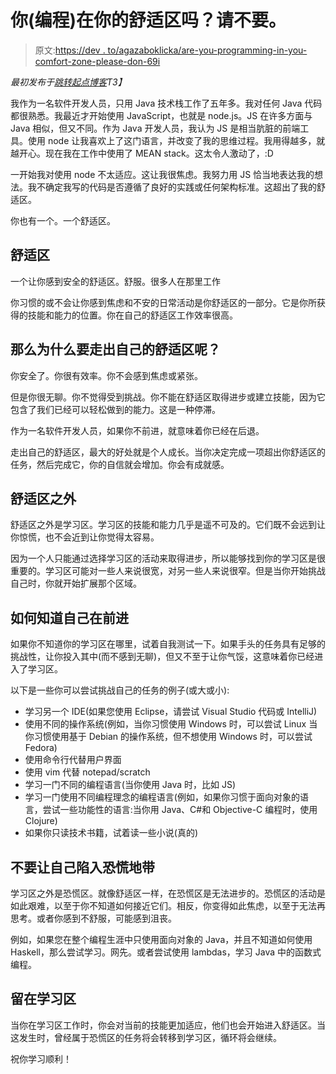 # 你(编程)在你的舒适区吗？请不要。

> 原文:[https://dev . to/agazaboklicka/are-you-programming-in-you-comfort-zone-please-don-69i](https://dev.to/agazaboklicka/are-you-programming-in-your-comfort-zone-please-dont-69i)

*最初发布于[跳转起点博客](https://jumpstart.blog/2017/11/11/are-you-programming-in-your-comfort-zone-please-dont/)T3】*

我作为一名软件开发人员，只用 Java 技术栈工作了五年多。我对任何 Java 代码都很熟悉。我最近才开始使用 JavaScript，也就是 node.js。JS 在许多方面与 Java 相似，但又不同。作为 Java 开发人员，我认为 JS 是相当肮脏的前端工具。使用 node 让我喜欢上了这门语言，并改变了我的思维过程。我用得越多，就越开心。现在我在工作中使用了 MEAN stack。这太令人激动了，:D

一开始我对使用 node 不太适应。这让我很焦虑。我努力用 JS 恰当地表达我的想法。我不确定我写的代码是否遵循了良好的实践或任何架构标准。这超出了我的舒适区。

你也有一个。一个舒适区。

## [](#the-comfort-zone)舒适区

一个让你感到安全的舒适区。舒服。很多人在那里工作

你习惯的或不会让你感到焦虑和不安的日常活动是你舒适区的一部分。它是你所获得的技能和能力的位置。你在自己的舒适区工作效率很高。

## [](#so-why-should-you-step-out-of-your-comfort-zone)那么为什么要走出自己的舒适区呢？

你安全了。你很有效率。你不会感到焦虑或紧张。

但是你很无聊。你不觉得受到挑战。你不能在舒适区取得进步或建立技能，因为它包含了我们已经可以轻松做到的能力。这是一种停滞。

作为一名软件开发人员，如果你不前进，就意味着你已经在后退。

走出自己的舒适区，最大的好处就是个人成长。当你决定完成一项超出你舒适区的任务，然后完成它，你的自信就会增加。你会有成就感。

## [](#outside-of-comfort-zone)舒适区之外

舒适区之外是学习区。学习区的技能和能力几乎是遥不可及的。它们既不会远到让你惊慌，也不会近到让你觉得太容易。

因为一个人只能通过选择学习区的活动来取得进步，所以能够找到你的学习区是很重要的。学习区可能对一些人来说很宽，对另一些人来说很窄。但是当你开始挑战自己时，你就开始扩展那个区域。

## [](#how-to-know-youre-moving-forward)如何知道自己在前进

如果你不知道你的学习区在哪里，试着自我测试一下。如果手头的任务具有足够的挑战性，让你投入其中(而不感到无聊)，但又不至于让你气馁，这意味着你已经进入了学习区。

以下是一些你可以尝试挑战自己的任务的例子(或大或小):

*   学习另一个 IDE(如果您使用 Eclipse，请尝试 Visual Studio 代码或 IntelliJ)
*   使用不同的操作系统(例如，当你习惯使用 Windows 时，可以尝试 Linux 当你习惯使用基于 Debian 的操作系统，但不想使用 Windows 时，可以尝试 Fedora)
*   使用命令行代替用户界面
*   使用 vim 代替 notepad/scratch
*   学习一门不同的编程语言(当你使用 Java 时，比如 JS)
*   学习一门使用不同编程理念的编程语言(例如，如果你习惯于面向对象的语言，尝试一些功能性的语言:当你用 Java、C#和 Objective-C 编程时，使用 Clojure)
*   如果你只读技术书籍，试着读一些小说(真的)

## [](#dont-get-yourself-into-panic-zone)不要让自己陷入恐慌地带

学习区之外是恐慌区。就像舒适区一样，在恐慌区是无法进步的。恐慌区的活动是如此艰难，以至于你不知道如何接近它们。相反，你变得如此焦虑，以至于无法再思考。或者你感到不舒服，可能感到沮丧。

例如，如果您在整个编程生涯中只使用面向对象的 Java，并且不知道如何使用 Haskell，那么尝试学习。网先。或者尝试使用 lambdas，学习 Java 中的函数式编程。

## [](#stay-in-the-learning-zone)留在学习区

当你在学习区工作时，你会对当前的技能更加适应，他们也会开始进入舒适区。当这发生时，曾经属于恐慌区的任务将会转移到学习区，循环将会继续。

祝你学习顺利！